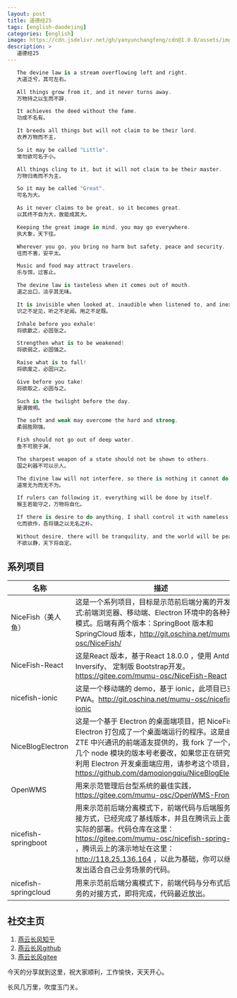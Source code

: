 ```yaml
---
layout: post
title: 道德经25
tags: [english-daodejing]
categories: [english]
image: https://cdn.jsdelivr.net/gh/yanyunchangfeng/cdn@1.0.0/assets/img/blog/english-grammer/english-grammer-cover5.png
description: >
   道德经25
---
```

 ```swift
    The devine law is a stream overflowing left and right.
    大道泛兮，其可左右。
 ```
 ```swift
    All things grow from it, and it never turns away.
    万物持之以生而不辞,
 ```
 ```swift
    It achieves the deed without the fame.
    功成不名有。
 ```
 ```swift
    It breeds all things but will not claim to be their lord.
    衣养万物而不主，
 ```
 ```swift
    So it may be called "Little".
    常勿欲可名于小。
 ```
 ```swift
    All things cling to it, but it will not claim to be their master.
    万物归焉而不为主， 
 ```
 ```swift
    So it may be called "Great".
    可名为大。
 ```
 ```swift
    As it never claims to be great, so it becomes great.
    以其终不自为大，故能成其大。
 ```
 ```swift
    Keeping the great image in mind, you may go everywhere.
    执大象，天下往。
 ```
 ```swift
    Wherever you go, you bring no harm but safety, peace and security.
    往而不害，安平太。
 ```
 ```swift
    Music and food may attract travelers.
    乐与饵，过客止。
 ```
 ```swift
    The devine law is tasteless when it comes out of mouth.
    道之出口，淡乎其无味。
 ```
 ```swift
    It is invisible when looked at, inaudible when listened to, and inexhaustible when used.
    识之不足见，听之不足闻。用之不足既。
 ```
 ```swift
    Inhale before you exhale!
    将欲歙之，必固张之。
 ```
 ```swift
    Strengthen what is to be weakened! 
    将欲弱之，必固强之。
 ```
 ```swift
    Raise what is to fall!
    将欲废之，必固兴之。
 ```
 ```swift
    Give before you take!
    将欲取之，必固与之。
 ```
 ```swift
    Such is the twilight before the day.
    是谓微明。
 ```
 ```swift
    The soft and weak may overcome the hard and strong.
    柔弱胜刚强。
 ```
 ```swift
    Fish should not go out of deep water.
    鱼不可脱于渊,
 ```
 ```swift
    The sharpest weapon of a state should not be shown to others.
    国之利器不可以示人。
 ```
 ```swift
    The divine law will not interfere, so there is nothing it cannot do.
    道常无为而无不为。
 ```
 ```swift
    If rulers can following it, everything will be done by itself.
    猴王若能守之，万物将自化。
 ```
 ```swift
    If there is desire to do anything, I shall control it with nameless simplicity.
    化而欲作，吾将镇之以无名之朴。
 ```
 ```swift
    Without desire, there will be tranquility, and the world will be peaceful by itself.
    不欲以静，天下将自定。
 ```

## 系列项目

|  名称   | 描述  |
|  ----  | ----  |
| NiceFish（美人鱼）  | 这是一个系列项目，目标是示范前后端分离的开发模式:前端浏览器、移动端、Electron 环境中的各种开发模式。后端有两个版本：SpringBoot 版本和 SpringCloud 版本，http://git.oschina.net/mumu-osc/NiceFish/ |
| NiceFish-React  |  这是React 版本，基于React 18.0.0 ，使用 Antd、Inversify、 定制版 Bootstrap开发。  https://gitee.com/mumu-osc/NiceFish-React|
| nicefish-ionic  | 这是一个移动端的 demo，基于 ionic，此项目已支持 PWA。http://git.oschina.net/mumu-osc/nicefish-ionic |
| NiceBlogElectron  | 这是一个基于 Electron 的桌面端项目，把 NiceFish 用 Electron 打包成了一个桌面端运行的程序。这是由 ZTE 中兴通讯的前端道友提供的，我 fork 了一个，有几个 node 模块的版本号老要改，如果您正在研究如何利用 Electron 开发桌面端应用，请参考这个项目，https://github.com/damoqiongqiu/NiceBlogElectron|
| OpenWMS  | 用来示范管理后台型系统的最佳实践，https://gitee.com/mumu-osc/OpenWMS-Frontend|
| nicefish-springboot  | 用来示范前后端分离模式下，前端代码与后端服务的对接方式，已经完成了基线版本，并且在腾讯云上面做了实际的部署。代码仓库在这里： https://gitee.com/mumu-osc/nicefish-spring-boot ，腾讯云上的演示地址在这里： http://118.25.136.164 ，以此为基础，你可以继续开发出适合自己业务场景的代码。|
| nicefish-springcloud  | 用来示范前后端分离模式下，前端代码与分布式后端服务的对接方式，即将完成，代码最近放出。|       

## 社交主页  

1. [燕云长风知乎](https://zhihu.com/people/hbxyxuxiaodong)    
2. [燕云长风github](https://github.com/yanyunchangfeng)  
3. [燕云长风gitee](https://gitee.com/yanyunchangfeng) 

今天的分享就到这里，祝大家顺利，工作愉快，天天开心。

长风几万里，吹度玉门关。